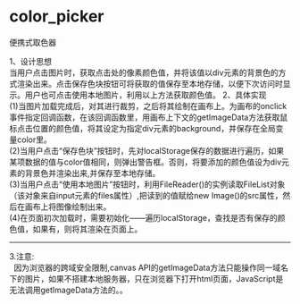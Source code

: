 # color_picker
便携式取色器

1、设计思想<br/>
当用户点击图片时，获取点击处的像素颜色值，并将该值以div元素的背景色的方式渲染出来。点击保存色块按钮可将获取的值保存至本地存储，以便下次访问时显示。用户也可点击使用本地图片，利用以上方法获取颜色值。
2、具体实现<br/>
(1)当图片加载完成后，对其进行裁剪，之后将其绘制在画布上。为画布的onclick事件指定回调函数，在该回调函数里，用画布上下文的getImageData方法获取鼠标点击位置的颜色值，将其设定为指定div元素的background，并保存在全局变量color里。<br/>
(2)当用户点击“保存色块”按钮时，先对localStorage保存的数据进行遍历，如果某项数据的值与color值相同，则弹出警告框。否则，将要添加的颜色值设为div元素的背景色并渲染出来,并保存至本地存储。<br/>
(3)当用户点击“使用本地图片”按钮时，利用FileReader()的实例读取FileList对象（该对象来自input元素的files属性）,把读到的值赋给new Image()的src属性，然后在画布上将图像绘制出来。<br/>
(4)在页面初次加载时，需要初始化——遍历localStorage，查找是否有保存的颜色值，如果有，则将其渲染在页面上。<br/>
<hr/>
3.注意:<br/>
   因为浏览器的跨域安全限制,canvas API的getImageData方法只能操作同一域名下的图片，如果不搭建本地服务器，只在浏览器下打开html页面，JavaScript是无法调用getImageData方法的。。
